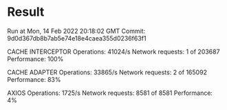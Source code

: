 # Result

Run at Mon, 14 Feb 2022 20:18:02 GMT
Commit: 9d0d367db8b7ab5e74e18e4caea355d0236f63f1


CACHE INTERCEPTOR
Operations: 41024/s
Network requests: 1 of 203687
Performance: 100%

CACHE ADAPTER
Operations: 33865/s
Network requests: 2 of 165092
Performance: 83%

AXIOS
Operations: 1725/s
Network requests: 8581 of 8581
Performance: 4%
